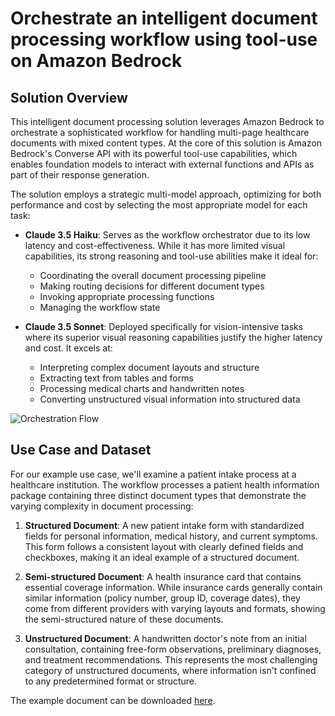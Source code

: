 # Orchestrate an intelligent document processing workflow using tool-use on Amazon Bedrock 

## Solution Overview

This intelligent document processing solution leverages Amazon Bedrock to orchestrate a sophisticated workflow for handling multi-page healthcare documents with mixed content types. At the core of this solution is Amazon Bedrock's Converse API with its powerful tool-use capabilities, which enables foundation models to interact with external functions and APIs as part of their response generation.

The solution employs a strategic multi-model approach, optimizing for both performance and cost by selecting the most appropriate model for each task:

* **Claude 3.5 Haiku**: Serves as the workflow orchestrator due to its low latency and cost-effectiveness. While it has more limited visual capabilities, its strong reasoning and tool-use abilities make it ideal for:
    - Coordinating the overall document processing pipeline
    - Making routing decisions for different document types
    - Invoking appropriate processing functions
    - Managing the workflow state

* **Claude 3.5 Sonnet**: Deployed specifically for vision-intensive tasks where its superior visual reasoning capabilities justify the higher latency and cost. It excels at:
    - Interpreting complex document layouts and structure
    - Extracting text from tables and forms 
    - Processing medical charts and handwritten notes
    - Converting unstructured visual information into structured data

![Orchestration Flow](/static/flow_diagram.webp)

## Use Case and Dataset

For our example use case, we'll examine a patient intake process at a healthcare institution. The workflow processes a patient health information package containing three distinct document types that demonstrate the varying complexity in document processing:

1. **Structured Document**: A new patient intake form with standardized fields for personal information, medical history, and current symptoms. This form follows a consistent layout with clearly defined fields and checkboxes, making it an ideal example of a structured document.

2. **Semi-structured Document**: A health insurance card that contains essential coverage information. While insurance cards generally contain similar information (policy number, group ID, coverage dates), they come from different providers with varying layouts and formats, showing the semi-structured nature of these documents.

3. **Unstructured Document**: A handwritten doctor's note from an initial consultation, containing free-form observations, preliminary diagnoses, and treatment recommendations. This represents the most challenging category of unstructured documents, where information isn't confined to any predetermined format or structure.

The example document can be downloaded [here](/docs/new-patient-registration.pdf).